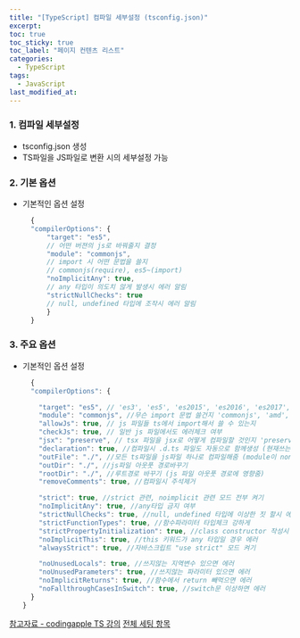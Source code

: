 ```yaml
---
title: "[TypeScript] 컴파일 세부설정 (tsconfig.json)"
excerpt:
toc: true
toc_sticky: true
toc_label: "페이지 컨텐츠 리스트"
categories:
  - TypeScript
tags:
  - JavaScript
last_modified_at:
---
```


### **1. 컴파일 세부설정**

- tsconfig.json 생성
- TS파일을 JS파일로 변환 시의 세부설정 가능

### **2. 기본 옵션**

- 기본적인 옵션 설정

  ```typescript
    {
    "compilerOptions": {
        "target": "es5",
        // 어떤 버젼의 js로 바꿔줄지 결정
        "module": "commonjs",
        // import 시 어떤 문법을 쓸지
        // commonjs(require), es5~(import)
        "noImplicitAny": true,
        // any 타입이 의도치 않게 발생시 에러 알림
        "strictNullChecks": true
        // null, undefined 타입에 조작시 에러 알림
        }
    }
  ```

### **3. 주요 옵션**

- 기본적인 옵션 설정

  ```typescript
    {
    "compilerOptions": {

      "target": "es5", // 'es3', 'es5', 'es2015', 'es2016', 'es2017','es2018', 'esnext' 가능
      "module": "commonjs", //무슨 import 문법 쓸건지 'commonjs', 'amd', 'es2015', 'esnext'
      "allowJs": true, // js 파일들 ts에서 import해서 쓸 수 있는지
      "checkJs": true, // 일반 js 파일에서도 에러체크 여부
      "jsx": "preserve", // tsx 파일을 jsx로 어떻게 컴파일할 것인지 'preserve', 'react-native', 'react'
      "declaration": true, //컴파일시 .d.ts 파일도 자동으로 함께생성 (현재쓰는 모든 타입이 정의된 파일)
      "outFile": "./", //모든 ts파일을 js파일 하나로 컴파일해줌 (module이 none, amd, system일 때만 가능)
      "outDir": "./", //js파일 아웃풋 경로바꾸기
      "rootDir": "./", //루트경로 바꾸기 (js 파일 아웃풋 경로에 영향줌)
      "removeComments": true, //컴파일시 주석제거

      "strict": true, //strict 관련, noimplicit 관련 모드 전부 켜기
      "noImplicitAny": true, //any타입 금지 여부
      "strictNullChecks": true, //null, undefined 타입에 이상한 짓 할시 에러
      "strictFunctionTypes": true, //함수파라미터 타입체크 강하게
      "strictPropertyInitialization": true, //class constructor 작성시 타입체크 강하게
      "noImplicitThis": true, //this 키워드가 any 타입일 경우 에러
      "alwaysStrict": true, //자바스크립트 "use strict" 모드 켜기

      "noUnusedLocals": true, //쓰지않는 지역변수 있으면 에러
      "noUnusedParameters": true, //쓰지않는 파라미터 있으면 에러
      "noImplicitReturns": true, //함수에서 return 빼먹으면 에러
      "noFallthroughCasesInSwitch": true, //switch문 이상하면 에러
    }
  }
  ```

[참고자료 - codingapple TS 강의](https://codingapple.com/course/typescript-crash-course/)
[전체 세팅 항목](https://www.typescriptlang.org/tsconfig)
